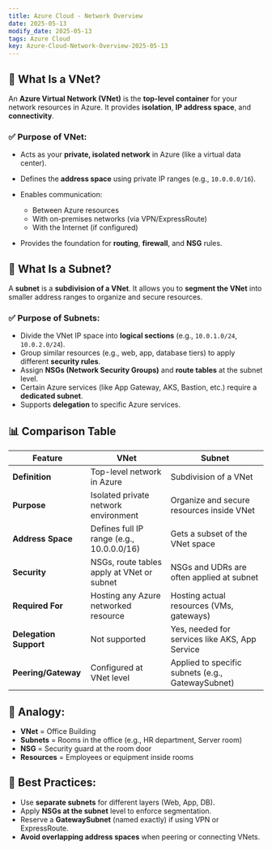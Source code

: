 ```yaml
---
title: Azure Cloud - Network Overview
date: 2025-05-13
modify_date: 2025-05-13
tags: Azure Cloud
key: Azure-Cloud-Network-Overview-2025-05-13
---
```


## 🔷 What Is a **VNet**?

An **Azure Virtual Network (VNet)** is the **top-level container** for your network resources in Azure. It provides **isolation**, **IP address space**, and **connectivity**.

### ✅ Purpose of VNet:

* Acts as your **private, isolated network** in Azure (like a virtual data center).
* Defines the **address space** using private IP ranges (e.g., `10.0.0.0/16`).
* Enables communication:

  * Between Azure resources
  * With on-premises networks (via VPN/ExpressRoute)
  * With the Internet (if configured)
* Provides the foundation for **routing**, **firewall**, and **NSG** rules.

## 🔸 What Is a **Subnet**?

A **subnet** is a **subdivision of a VNet**. It allows you to **segment the VNet** into smaller address ranges to organize and secure resources.

### ✅ Purpose of Subnets:

* Divide the VNet IP space into **logical sections** (e.g., `10.0.1.0/24`, `10.0.2.0/24`).
* Group similar resources (e.g., web, app, database tiers) to apply different **security rules**.
* Assign **NSGs (Network Security Groups)** and **route tables** at the subnet level.
* Certain Azure services (like App Gateway, AKS, Bastion, etc.) require a **dedicated subnet**.
* Supports **delegation** to specific Azure services.

## 📊 Comparison Table

| Feature                | VNet                                       | Subnet                                            |
|------------------------|--------------------------------------------|---------------------------------------------------|
| **Definition**         | Top-level network in Azure                 | Subdivision of a VNet                             |
| **Purpose**            | Isolated private network environment       | Organize and secure resources inside VNet         |
| **Address Space**      | Defines full IP range (e.g., 10.0.0.0/16)  | Gets a subset of the VNet space                   |
| **Security**           | NSGs, route tables apply at VNet or subnet | NSGs and UDRs are often applied at subnet         |
| **Required For**       | Hosting any Azure networked resource       | Hosting actual resources (VMs, gateways)          |
| **Delegation Support** | Not supported                              | Yes, needed for services like AKS, App Service    |
| **Peering/Gateway**    | Configured at VNet level                   | Applied to specific subnets (e.g., GatewaySubnet) |

## 🧠 Analogy:

* **VNet** = Office Building
* **Subnets** = Rooms in the office (e.g., HR department, Server room)
* **NSG** = Security guard at the room door
* **Resources** = Employees or equipment inside rooms

## 🔐 Best Practices:

* Use **separate subnets** for different layers (Web, App, DB).
* Apply **NSGs at the subnet** level to enforce segmentation.
* Reserve a **GatewaySubnet** (named exactly) if using VPN or ExpressRoute.
* **Avoid overlapping address spaces** when peering or connecting VNets.
